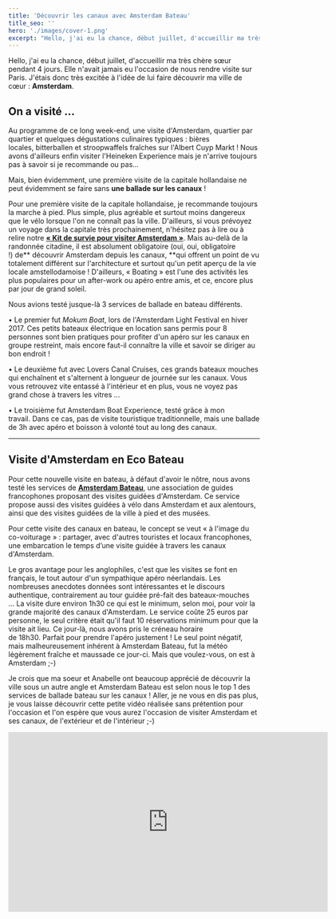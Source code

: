 ```yaml
---
title: 'Découvrir les canaux avec Amsterdam Bateau'
title_seo: ''
hero: './images/cover-1.png'
excerpt: "Hello, j'ai eu la chance, début juillet, d'accueillir ma très chère sœur pendant 4 jours. Elle n'avait jamais eu l'occasion de nous rendre visite sur Paris. J'étais donc très excitée à l'idée de lui faire découvrir ma ville de cœur : Amsterdam. On a visité ... Au programme de ce long week-end, une visite d'Amsterdam, quartier par"
---
```


Hello, j'ai eu la chance, début juillet, d'accueillir ma très chère sœur pendant 4 jours. Elle n'avait jamais eu l'occasion de nous rendre visite sur Paris. J'étais donc très excitée à l'idée de lui faire découvrir ma ville de cœur : **Amsterdam**.

## On a visité ...

Au programme de ce long week-end, une visite d'Amsterdam, quartier par quartier et quelques dégustations culinaires typiques : bières locales, bitterballen et stroopwaffels fraîches sur l'Albert Cuyp Markt ! Nous avons d'ailleurs enfin visiter l'Heineken Experience mais je n'arrive toujours pas à savoir si je recommande ou pas...

Mais, bien évidemment, une première visite de la capitale hollandaise ne peut évidemment se faire sans **une ballade sur les canaux** !

Pour une première visite de la capitale hollandaise, je recommande toujours la marche à pied. Plus simple, plus agréable et surtout moins dangereux que le vélo lorsque l'on ne connaît pas la ville. D'ailleurs, si vous prévoyez un voyage dans la capitale très prochainement, n'hésitez pas à lire ou à relire notre [**« Kit de survie pour visiter Amsterdam »**](kit-de-survie-pour-visiter-amsterdam-ultimate-guide/). Mais au-delà de la randonnée citadine, il est absolument obligatoire (oui, oui, obligatoire !) de** découvrir Amsterdam depuis les canaux, **qui offrent un point de vu totalement différent sur l'architecture et surtout qu'un petit aperçu de la vie locale amstellodamoise ! D'ailleurs, « Boating » est l'une des activités les plus populaires pour un after-work ou apéro entre amis, et ce, encore plus par jour de grand soleil.

Nous avions testé jusque-là 3 services de ballade en bateau différents.

• Le premier fut *Mokum Boat*, lors de l'Amsterdam Light Festival en hiver 2017. Ces petits bateaux électrique en location sans permis pour 8 personnes sont bien pratiques pour profiter d'un apéro sur les canaux en groupe restreint, mais encore faut-il connaître la ville et savoir se diriger au bon endroit !

• Le deuxième fut avec Lovers Canal Cruises, ces grands bateaux mouches qui enchaînent et s'alternent à longueur de journée sur les canaux. Vous vous retrouvez vite entassé à l'intérieur et en plus, vous ne voyez pas grand chose à travers les vitres ...

• Le troisième fut Amsterdam Boat Experience, testé grâce à mon travail. Dans ce cas, pas de visite touristique traditionnelle, mais une ballade de 3h avec apéro et boisson à volonté tout au long des canaux.

---

## Visite d'Amsterdam en Eco Bateau

Pour cette nouvelle visite en bateau, à défaut d'avoir le nôtre, nous avons testé les services de [**Amsterdam Bateau**](https://www.amsterdam-bateau.com/fr/), une association de guides francophones proposant des visites guidées d'Amsterdam. Ce service propose aussi des visites guidées à vélo dans Amsterdam et aux alentours, ainsi que des visites guidées de la ville à pied et des musées.

Pour cette visite des canaux en bateau, le concept se veut « à l'image du co-voiturage » : partager, avec d'autres touristes et locaux francophones, une embarcation le temps d’une visite guidée à travers les canaux d'Amsterdam.

Le gros avantage pour les anglophiles, c'est que les visites se font en français, le tout autour d'un sympathique apéro néerlandais. Les nombreuses anecdotes données sont intéressantes et le discours authentique, contrairement au tour guidée pré-fait des bateaux-mouches ... La visite dure environ 1h30 ce qui est le minimum, selon moi, pour voir la grande majorité des canaux d'Amsterdam. Le service coûte 25 euros par personne, le seul critère était qu'il faut 10 réservations minimum pour que la visite ait lieu. Ce jour-là, nous avons pris le créneau horaire de 18h30. Parfait pour prendre l'apéro justement ! Le seul point négatif, mais malheureusement inhérent à Amsterdam Bateau, fut la météo légèrement fraîche et maussade ce jour-ci. Mais que voulez-vous, on est à Amsterdam ;-)

Je crois que ma soeur et Anabelle ont beaucoup apprécié de découvrir la ville sous un autre angle et Amsterdam Bateau est selon nous le top 1 des services de ballade bateau sur les canaux ! Aller, je ne vous en dis pas plus, je vous laisse découvrir cette petite vidéo réalisée sans prétention pour l'occasion et l'on espère que vous aurez l'occasion de visiter Amsterdam et ses canaux, de l'extérieur et de l'intérieur ;-)

<iframe title="vimeo-player" src="https://player.vimeo.com/video/280612931" width="640" height="360" frameborder="0" allowfullscreen></iframe>
